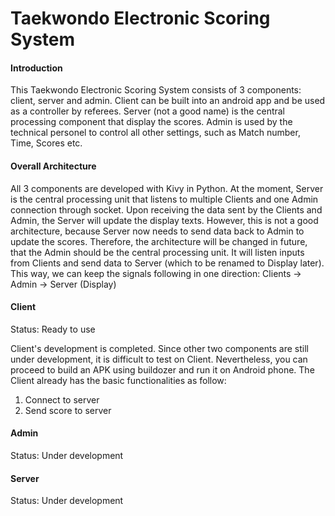 # Taekwondo Electronic Scoring System

<h4>Introduction</h4>

This Taekwondo Electronic Scoring System consists of 3 components: client, server and admin. Client can be built into an android app and be used as a controller by referees. Server (not a good name) is the central processing component that display the scores. Admin is used by the technical personel to control all other settings, such as Match number, Time, Scores etc.


<h4>Overall Architecture</h4>
All 3 components are developed with Kivy in Python. At the moment, Server is the central processing unit that listens to multiple Clients and one Admin connection through socket. Upon receiving the data sent by the Clients and Admin, the Server will update the display texts. However, this is not a good architecture, because Server now needs to send data back to Admin to update the scores. Therefore, the architecture will be changed in future, that the Admin should be the central processing unit. It will listen inputs from Clients and send data to Server (which to be renamed to Display later). This way, we can keep the signals following in one direction: Clients -> Admin -> Server (Display)

<h4>Client</h4>
Status: Ready to use

Client's development is completed. Since other two components are still under development, it is difficult to test on Client. 
Nevertheless, you can proceed to build an APK using buildozer and run it on Android phone. The Client already has the basic functionalities as follow:
<ol>
  <li>Connect to server</li>
  <li>Send score to server</li>
</ol>

<h4>Admin</h4>
Status: Under development

<h4>Server</h4>
Status: Under development
